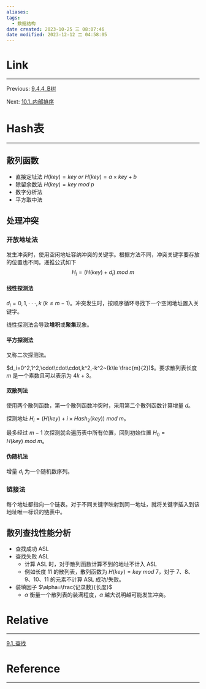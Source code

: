 ```yaml
---
aliases: 
tags:
  - 数据结构
date created: 2023-10-25 三 08:07:46
date modified: 2023-12-12 二 04:58:05
---
```


# Link

---
Previous: [9.4.4_B树](9.4.4_B树.md)

Next: [10.1_内部排序](10.1_内部排序.md)

# Hash表

---

## 散列函数

- 直接定址法 $H (key) = key ~or~ H (key) = a\times key+b$
- 除留余数法 $H (key) = key~mod~p$
- 数字分析法
- 平方取中法

## 处理冲突

### 开放地址法

发生冲突时，使用空闲地址容纳冲突的关键字。根据方法不同，冲突关键字要存放的位置也不同。递推公式如下
$$
H_i=(H(key)+d_i)~mod~m
$$

#### 线性探测法

$d_i=0,1,\cdot\cdot\cdot, k~(k\le m-1)$。冲突发生时，按顺序循环寻找下一个空闲地址置入关键字。

线性探测法会导致**堆积**或**聚集**现象。

#### 平方探测法

又称二次探测法。

$d_i=0^2,1^2,\cdot\cdot\cdot,k^2,-k^2~(k\le \frac{m}{2})$。要求散列表长度 $m$ 是一个素数且可以表示为 $4k+3$。

#### 双散列法

使用两个散列函数，第一个散列函数冲突时，采用第二个散列函数计算增量 $d$。

探测地址 $H_i=(H(key)+i\times Hash_2(key))~mod~m$。

最多经过 $m-1$ 次探测就会遍历表中所有位置，回到初始位置 $H_0=H (key)~mod~m$。

#### 伪随机法

增量 $d_i$ 为一个随机数序列。

### 链接法

每个地址都指向一个链表。对于不同关键字映射到同一地址，就将关键字插入到该地址唯一标识的链表中。

## 散列查找性能分析

- 查找成功 ASL
- 查找失败 ASL
  - 计算 ASL 时，对于散列函数计算不到的地址不计入 ASL
  - 例如长度 11 的散列表，散列函数为 $H(key)=key~mod~7$，对于 7、8、9、10、11 的元素不计算 ASL 成功/失败。
- 装填因子 $\alpha=\frac{记录数}{长度}$
  - $\alpha$ 衡量一个散列表的装满程度，$\alpha$ 越大说明越可能发生冲突。

# Relative

---

[9.1_查找](9.1_查找.md)

# Reference

---
